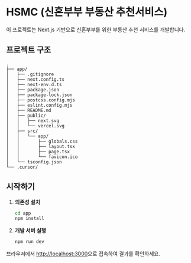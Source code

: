 # HSMC (신혼부부 부동산 추천서비스)

이 프로젝트는 Next.js 기반으로 신혼부부를 위한 부동산 추천 서비스를 개발합니다.

## 프로젝트 구조

```
.
├── app/
│   ├── .gitignore
│   ├── next.config.ts
│   ├── next-env.d.ts
│   ├── package.json
│   ├── package-lock.json
│   ├── postcss.config.mjs
│   ├── eslint.config.mjs
│   ├── README.md
│   ├── public/
│   │   ├── next.svg
│   │   └── vercel.svg
│   ├── src/
│   │   └── app/
│   │       ├── globals.css
│   │       ├── layout.tsx
│   │       ├── page.tsx
│   │       └── favicon.ico
│   └── tsconfig.json
└── .cursor/
```

## 시작하기

1. **의존성 설치**
   ```bash
   cd app
   npm install
   ```

2. **개발 서버 실행**
   ```bash
   npm run dev
   ```

브라우저에서 [http://localhost:3000](http://localhost:3000)으로 접속하여 결과를 확인하세요. 